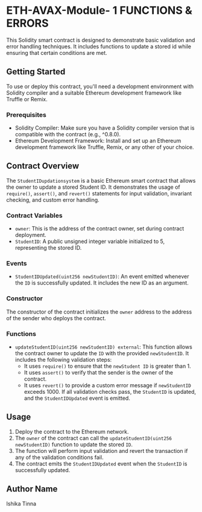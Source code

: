 # ETH-AVAX-Module- 1 FUNCTIONS & ERRORS

This Solidity smart contract is designed to demonstrate basic validation and error handling techniques. It includes functions to update a stored id while ensuring that certain conditions are met.


## Getting Started

To use or deploy this contract, you'll need a development environment with Solidity compiler and a suitable Ethereum development framework like Truffle or Remix.

### Prerequisites

- Solidity Compiler: Make sure you have a Solidity compiler version that is compatible with the contract (e.g., ^0.8.0).
- Ethereum Development Framework: Install and set up an Ethereum development framework like Truffle, Remix, or any other of your choice.

## Contract Overview

The `StudentIDupdationsystem` is a basic Ethereum smart contract that allows the owner to update a stored Student ID. It demonstrates the usage of `require()`, `assert()`, and `revert()` statements for input validation, invariant checking, and custom error handling.

### Contract Variables

- `owner`: This is the address of the contract owner, set during contract deployment.
- `StudentID`: A public unsigned integer variable initialized to 5, representing the stored ID.

### Events

- `StudentIDUpdated(uint256 newStudentID)`: An event emitted whenever the `ID` is successfully updated. It includes the new ID as an argument.

### Constructor

The constructor of the contract initializes the `owner` address to the address of the sender who deploys the contract.

### Functions

- `updateStudentID(uint256 newStudentID) external`: This function allows the contract owner to update the `ID` with the provided `newStudentID`. It includes the following validation steps:
  - It uses `require()` to ensure that the `newStudent ID` is greater than 1.
  - It uses `assert()` to verify that the sender is the owner of the contract.
  - It uses `revert()` to provide a custom error message if `newStudentID` exceeds 1000.
  If all validation checks pass, the `StudentID` is updated, and the `StudentIDUpdated` event is emitted.

## Usage

1. Deploy the contract to the Ethereum network.
2. The `owner` of the contract can call the `updateStudentID(uint256 newStudentID)` function to update the stored `ID`.
3. The function will perform input validation and revert the transaction if any of the validation conditions fail.
4. The contract emits the `StudentIDUpdated` event when the `StudentID` is successfully updated.

## Author Name

Ishika Tinna
